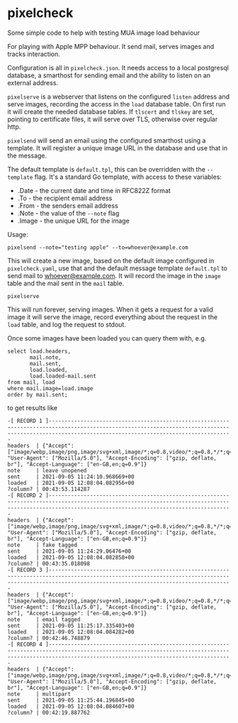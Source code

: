 # pixelcheck
Some simple code to help with testing MUA image load behaviour

For playing with Apple MPP behaviour. It send mail, serves images and tracks interaction.

Configuration is all in `pixelcheck.json`. It needs access to a local postgresql database, a smarthost for sending email and the ability to listen on an external address.

`pixelserve` is a webserver that listens on the configured `listen` address and serve images, recording the access in the `load` database
table. On first run it will create the needed database tables. If `tlscert` and `tlskey` are set, pointing to certificate files, it will
serve over TLS, otherwise over regular http.

`pixelsend` will send an email using the configured smarthost using a template. It will register a unique image URL in the database
and use that in the message.

The default template is `default.tpl`, this can be overridden with the `--template` flag. It's a standard Go template, with access to these variables:

  * .Date - the current date and time in RFC822Z format
  * .To - the recipient email address
  * .From - the senders email address
  * .Note - the value of the `--note` flag
  * .Image - the unique URL for the image

Usage:
```shell
pixelsend --note="testing apple" --to=whoever@example.com
```
This will create a new image, based on the default image configured in `pixelcheck.yaml`, use that and the default message template `default.tpl` to send mail to whoever@example.com. It will record the image in the `image` table and the mail sent in the `mail` table.

```shell
pixelserve
```
This will run forever, serving images. When it gets a request for a valid image it will serve the image, record everything about the request in the `load` table, and log the request to stdout.

Once some images have been loaded you can query them with, e.g.
```postgresql
select load.headers,
       mail.note,
       mail.sent,
       load.loaded,
       load.loaded-mail.sent 
from mail, load 
where mail.image=load.image
order by mail.sent;
```

to get results like
```
-[ RECORD 1 ]------------------------------------------------------------------------------------------------------------------------------------------------------------------------------------------------------
headers  | {"Accept": ["image/webp,image/png,image/svg+xml,image/*;q=0.8,video/*;q=0.8,*/*;q=0.5"], "User-Agent": ["Mozilla/5.0"], "Accept-Encoding": ["gzip, deflate, br"], "Accept-Language": ["en-GB,en;q=0.9"]}
note     | leave unopened
sent     | 2021-09-05 11:24:10.968669+00
loaded   | 2021-09-05 12:08:04.082956+00
?column? | 00:43:53.114287
-[ RECORD 2 ]------------------------------------------------------------------------------------------------------------------------------------------------------------------------------------------------------
headers  | {"Accept": ["image/webp,image/png,image/svg+xml,image/*;q=0.8,video/*;q=0.8,*/*;q=0.5"], "User-Agent": ["Mozilla/5.0"], "Accept-Encoding": ["gzip, deflate, br"], "Accept-Language": ["en-GB,en;q=0.9"]}
note     | fake tagged
sent     | 2021-09-05 11:24:29.06476+00
loaded   | 2021-09-05 12:08:04.082858+00
?column? | 00:43:35.018098
-[ RECORD 3 ]------------------------------------------------------------------------------------------------------------------------------------------------------------------------------------------------------
headers  | {"Accept": ["image/webp,image/png,image/svg+xml,image/*;q=0.8,video/*;q=0.8,*/*;q=0.5"], "User-Agent": ["Mozilla/5.0"], "Accept-Encoding": ["gzip, deflate, br"], "Accept-Language": ["en-GB,en;q=0.9"]}
note     | email tagged
sent     | 2021-09-05 11:25:17.335403+00
loaded   | 2021-09-05 12:08:04.084282+00
?column? | 00:42:46.748879
-[ RECORD 4 ]------------------------------------------------------------------------------------------------------------------------------------------------------------------------------------------------------
headers  | {"Accept": ["image/webp,image/png,image/svg+xml,image/*;q=0.8,video/*;q=0.8,*/*;q=0.5"], "User-Agent": ["Mozilla/5.0"], "Accept-Encoding": ["gzip, deflate, br"], "Accept-Language": ["en-GB,en;q=0.9"]}
note     | multipart
sent     | 2021-09-05 11:25:44.196845+00
loaded   | 2021-09-05 12:08:04.084607+00
?column? | 00:42:19.887762
```
